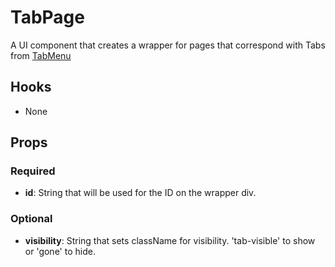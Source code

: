# TabPage

A UI component that creates a wrapper for pages that correspond with Tabs from [TabMenu](https://github.com/pay-theory/pay-theory-ui/tree/master/src/common/TabMenu)

## Hooks

-   None

## Props

### Required

-   **id**: String that will be used for the ID on the wrapper div.

### Optional

-   **visibility**: String that sets className for visibility. 'tab-visible' to show or 'gone' to hide.

